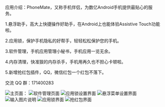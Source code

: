 应用介绍：PhoneMate，又称手机伴侣，为数亿Android手机提供最贴心的服务。

1.悬浮助手，高大上快捷操作好助手，在Android上也能体验Assistive Touch功能啦。

2.应用锁，保护手机隐私的好帮手，轻轻松松保护您的手机。

3.软件管理，手机应用管理小秘书，手机应用一览无余。

4.内存清理，快准狠的内存杀手，手机用再久也不担心卡顿啦。

5.新增抢红包插件，QQ，微信红包一个红包不落下。

交流 QQ 群：171400283

![主页面：](http://git.oschina.net/uploads/images/2016/0310/160604_2f1dc69e_414444.png "悬浮菜单控制")
![软件管理页面](http://git.oschina.net/uploads/images/2016/0310/160617_9ebf3fba_414444.png "apk管理和app管理")
![应用锁设置界面](http://git.oschina.net/uploads/images/2016/0310/160629_c556a513_414444.png "需要加锁的应用管理")
![悬浮菜单设置界面](http://git.oschina.net/uploads/images/2016/0310/160638_56c68036_414444.png "悬浮菜单设置")
![输入图片说明](http://git.oschina.net/uploads/images/2016/0310/160652_0a4738a6_414444.png "在这里输入图片标题")
![应用锁界面](http://git.oschina.net/uploads/images/2016/0310/160708_c5cf8b98_414444.jpeg "在这里输入图片标题")
![抢红包界面](http://git.oschina.net/uploads/images/2016/0310/160744_946e7e28_414444.jpeg "在这里输入图片标题")